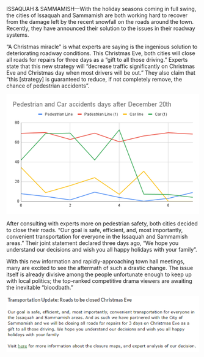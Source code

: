 ISSAQUAH & SAMMAMISH—With the holiday seasons coming in full swing, the cities of Issaquah and Sammamish are both working hard to recover from the damage left by the recent snowfall on the roads around the town. Recently, they have announced their solution to the issues in their roadway systems.

“A Christmas miracle” is what experts are saying is the ingenious solution to deteriorating roadway conditions. This Christmas Eve, both cities will close all roads for repairs for three days as a “gift to all those driving.” Experts state that this new strategy will “decrease traffic significantly on Christmas Eve and Christmas day when most drivers will be out.” They also claim that “this \[strategy\] is guaranteed to reduce, if not completely remove, the chance of pedestrian accidents”.

![Expert analysis of rates of pedestrial and car accidents with and without the closure of roads](/article_images/roads-closed/graph.png)

After consulting with experts more on pedestrian safety, both cities decided to close their roads. “Our goal is safe, efficient, and, most importantly, convenient transportation for everyone in the Issaquah and Sammamish areas.” Their joint statement declared three days ago, “We hope you understand our decisions and wish you all happy holidays with your family”.

With this new information and rapidly-approaching town hall meetings, many are excited to see the aftermath of such a drastic change. The issue itself is already divisive among the people unfortunate enough to keep up with local politics; the top-ranked competitive drama viewers are awaiting the inevitable “bloodbath.”

![Official update from the city](/article_images/roads-closed/city-update.png)
